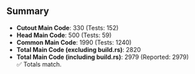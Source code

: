 ## Summary

- **Cutout Main Code**: 330 (Tests: 152)  
- **Head Main Code**: 500 (Tests: 59)  
- **Common Main Code**: 1990 (Tests: 1240)  
- **Total Main Code (excluding build.rs)**: 2820  
- **Total Main Code (including build.rs)**: 2979 (Reported: 2979)  
✅ Totals match.

